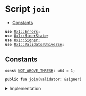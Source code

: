 
<a name="join"></a>

# Script `join`



-  [Constants](#@Constants_0)


<pre><code><b>use</b> <a href="../../modules/doc/Errors.md#0x1_Errors">0x1::Errors</a>;
<b>use</b> <a href="../../modules/doc/MinerState.md#0x1_MinerState">0x1::MinerState</a>;
<b>use</b> <a href="../../modules/doc/Signer.md#0x1_Signer">0x1::Signer</a>;
<b>use</b> <a href="../../modules/doc/ValidatorUniverse.md#0x1_ValidatorUniverse">0x1::ValidatorUniverse</a>;
</code></pre>



<a name="@Constants_0"></a>

## Constants


<a name="join_NOT_ABOVE_THRESH"></a>



<pre><code><b>const</b> <a href="ol_validator_universe_join.md#join_NOT_ABOVE_THRESH">NOT_ABOVE_THRESH</a>: u64 = 1;
</code></pre>




<pre><code><b>public</b> <b>fun</b> <a href="ol_validator_universe_join.md#join">join</a>(validator: &signer)
</code></pre>



<details>
<summary>Implementation</summary>


<pre><code><b>fun</b> <a href="ol_validator_universe_join.md#join">join</a>(validator: &signer) {
    <b>let</b> addr = <a href="../../modules/doc/Signer.md#0x1_Signer_address_of">Signer::address_of</a>(validator);
    // <b>if</b> is above threshold <b>continue</b>, or raise error.
    <b>assert</b>(<a href="../../modules/doc/MinerState.md#0x1_MinerState_node_above_thresh">MinerState::node_above_thresh</a>(validator, addr), <a href="../../modules/doc/Errors.md#0x1_Errors_invalid_state">Errors::invalid_state</a>(<a href="ol_validator_universe_join.md#join_NOT_ABOVE_THRESH">NOT_ABOVE_THRESH</a>));
    // <b>if</b> is not in universe, add back
    <b>if</b> (!<a href="../../modules/doc/ValidatorUniverse.md#0x1_ValidatorUniverse_is_in_universe">ValidatorUniverse::is_in_universe</a>(addr)) {
        <a href="../../modules/doc/ValidatorUniverse.md#0x1_ValidatorUniverse_add_self">ValidatorUniverse::add_self</a>(validator);
    };
    // Initialize jailbit <b>if</b> not present
    <b>if</b> (!<a href="../../modules/doc/ValidatorUniverse.md#0x1_ValidatorUniverse_exists_jailedbit">ValidatorUniverse::exists_jailedbit</a>(addr)) {
        <a href="../../modules/doc/ValidatorUniverse.md#0x1_ValidatorUniverse_initialize">ValidatorUniverse::initialize</a>(validator);
    };

    // <b>if</b> is jailed, try <b>to</b> unjail
    <b>if</b> (<a href="../../modules/doc/ValidatorUniverse.md#0x1_ValidatorUniverse_is_jailed">ValidatorUniverse::is_jailed</a>(addr)) {
        <a href="../../modules/doc/ValidatorUniverse.md#0x1_ValidatorUniverse_unjail_self">ValidatorUniverse::unjail_self</a>(validator);
    };
}
</code></pre>



</details>


[//]: # ("File containing references which can be used from documentation")
[ACCESS_CONTROL]: https://github.com/libra/lip/blob/master/lips/lip-2.md
[ROLE]: https://github.com/libra/lip/blob/master/lips/lip-2.md#roles
[PERMISSION]: https://github.com/libra/lip/blob/master/lips/lip-2.md#permissions
